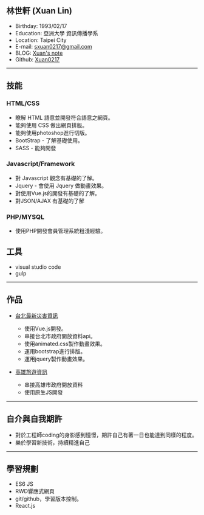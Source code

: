 ## 林世軒 (Xuan Lin)

* Birthday: 1993/02/17
* Education: 亞洲大學 資訊傳播學系
* Location: Taipei City
* E-mail: sxuan0217@gmail.com
* BLOG: <a href="https://sxuan0217.github.io/aPersonalBlog/" target="_blank">Xuan's note</a>
* Github: <a href="https://github.com/sxuan0217" target="_blank">Xuan0217</a>

<hr>

## 技能

### HTML/CSS

* 瞭解 HTML 語意並開發符合語意之網頁。
* 能夠使用 CSS 做出網頁排版。
* 能夠使用photoshop進行切版。
* BootStrap - 了解基礎使用。
* SASS - 能夠開發

### Javascript/Framework

* 對 Javascript 觀念有基礎的了解。
* Jquery - 會使用 Jquery 做動畫效果。
* 對使用Vue.js的開發有基礎的了解。
* 對JSON/AJAX 有基礎的了解

### PHP/MYSQL

* 使用PHP開發會員管理系統粗淺經驗。

## 工具

* visual studio code
* gulp

<hr>

## 作品

* <a href="https://sxuan0217.github.io/TaipeiDisasterData/" target="_blank">台北最新災害資訊</a> 		   
   * 使用Vue.js開發。
   * 串接台北市政府開放資料api。
   * 使用animated.css製作動畫效果。
   * 運用bootstrap進行排版。
   * 運用jquery製作動畫效果。
 
* <a href="https://sxuan0217.github.io/KaohsiungTravel0710/" target="_blank">高雄旅遊資訊</a> 		   
   * 串接高雄市政府開放資料
   * 使用原生JS開發
 	   
<hr>
 
## 自介與自我期許

* 對於工程師coding的身影感到憧憬，期許自己有著一日也能達到同樣的程度。
* 樂於學習新技術，持續精進自己

<hr>

## 學習規劃

* ES6 JS
* RWD響應式網頁
* git/github，學習版本控制。
* React.js
